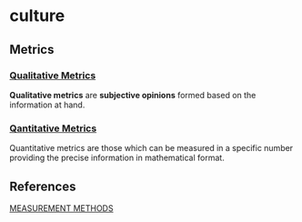 # culture

## Metrics

### [Qualitative Metrics](./metrics/qualitative/README.md)
**Qualitative metrics** are **subjective opinions** formed based on the information at hand.

### [Qantitative Metrics](./metrics/qualitative/README.md)
Quantitative metrics are those which can be measured in a specific number providing the precise information in mathematical format. 

## References
[MEASUREMENT METHODS](https://mealdprostarter.org/measurement-methods/)
